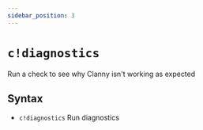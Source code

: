 ```yaml
---
sidebar_position: 3
---
```

# `c!diagnostics`

Run a check to see why Clanny isn't working as expected

## Syntax

- `c!diagnostics` Run diagnostics